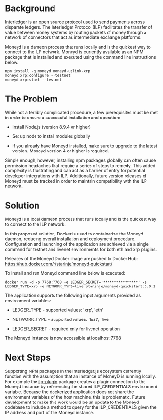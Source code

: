 # Background
Interledger is an open source protocol used to send payments across disparate ledgers. The Interledger Protocol (ILP) facilitates the transfer of value between money systems by routing packets of money through a network of connectors that act as intermediate exchange platforms. 

Moneyd is a dameon process that runs locally and is the quickest way to connect to the ILP network.  Moneyd is currently available as an NPM package that is installed and executed using the command line instructions below.

```
npm install -g moneyd moneyd-uplink-xrp
moneyd xrp:configure --testnet
moneyd xrp:start --testnet
```

# The Problem
While not a terribly complicated procedure, a few prerequisites must be met in order to ensure a successful installation and operation:

- Install Node.js (version 8.9.4 or higher)

- Set up node to install modules globally​

- If you already have Moneyd installed, make sure to upgrade to the latest version. Moneyd version 4 or higher is required.

Simple enough, however, installing npm packages globally can often cause permission headaches that require a series of steps to remedy. This added complexity is frustrating and can act as a barrier of entry for potential developer integrations with ILP. Additionally, future version releases of Moneyd must be tracked in order to maintain compatibility with the ILP network.

# Solution
​Moneyd is a local dameon process that runs locally and is the quickest way to connect to the ILP network.

In this proposed solution, Docker is used to containerize the Moneyd daemon, reducing overall installation and deployment procedure. Configuration and launching of the application are achieved via a single command for testnet and livenet environments for both eth and xrp plugins.

Releases of the Moneyd Docker image are pushed to Docker Hub: https://hub.docker.com/r/starinje/moneyd-quickstart/​

To install and run Moneyd command line below is executed:
```
docker run -d -p 7768:7768 -e LEDGER_SECRET='****************' -e LEDGER_TYPE=xrp -e NETWORK_TYPE=live starinje/moneyd-quickstart:0.0.1
```

The application supports the following input arguments provided as environment variables:

- LEDGER_TYPE - supported values: 'xrp', 'eth'

- NETWORK_TYPE - supported values: 'test', 'live'

- LEDGER_SECRET - required only for livenet operation

The Moneyd instance is now accessible at localhost:7768

# Next Steps
Supporting NPM packages in the Interledger.js ecosystem currently function with the assumption that an instance of MoneyD is running locally. For example the  [ilp-plugin](https://github.com/interledgerjs/ilp-plugin) package creates a plugin connection to the Moneyd instance by referencing the shared ILP_CREDENTIALS environment variable. Because the dockerized application does not share the environment variables of the host machine, this is problematic. Future development to make this work would be an update to the Moneyd codebase to include a method to query for the ILP_CREDENTIALS given the IP address and port of the Moneyd instance. 